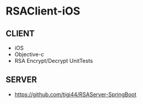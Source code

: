 # RSAClient-iOS

## CLIENT
- iOS
- Objective-c
- RSA Encrypt/Decrypt UnitTests

## SERVER
- https://github.com/tigi44/RSAServer-SpringBoot
